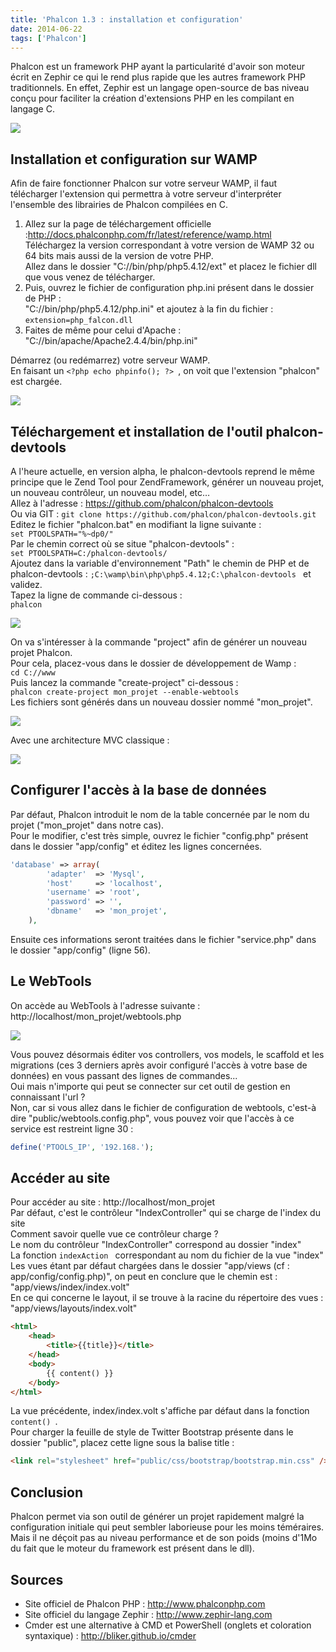 ```yaml
---
title: 'Phalcon 1.3 : installation et configuration'
date: 2014-06-22
tags: ['Phalcon']
---
```


Phalcon est un framework PHP ayant la particularité d'avoir son moteur écrit en Zephir ce qui le rend plus rapide que les autres framework PHP traditionnels. En effet, Zephir est un langage open-source de bas niveau conçu pour faciliter la création d'extensions PHP en les compilant en langage C.

![](./img/news/phalcon_installation_configuration/phalcon_benchmark.jpg)

## Installation et configuration sur WAMP

Afin de faire fonctionner Phalcon sur votre serveur WAMP, il faut télécharger l'extension qui permettra à votre serveur d'interpréter l'ensemble des librairies de Phalcon compilées en C.  
1. Allez sur la page de téléchargement officielle :http://docs.phalconphp.com/fr/latest/reference/wamp.html  
Téléchargez la version correspondant à votre version de WAMP 32 ou 64 bits mais aussi de la version de votre PHP.  
Allez dans le dossier "C://bin/php/php5.4.12/ext" et placez le fichier dll que vous venez de télécharger.  
2. Puis, ouvrez le fichier de configuration php.ini présent dans le dossier de PHP :  
"C://bin/php/php5.4.12/php.ini" et ajoutez à la fin du fichier :  
 `extension=php_falcon.dll `  
3. Faites de même pour celui d'Apache : "C://bin/apache/Apache2.4.4/bin/php.ini"

Démarrez (ou redémarrez) votre serveur WAMP.  
En faisant un  `<?php echo phpinfo(); ?> `, on voit que l'extension "phalcon" est chargée.

![](./img/news/phalcon_installation_configuration/phalcon_extension_php_info.jpg)


## Téléchargement et installation de l'outil phalcon-devtools

A l'heure actuelle, en version alpha, le phalcon-devtools reprend le même principe que le Zend Tool pour ZendFramework, générer un nouveau projet, un nouveau contrôleur, un nouveau model, etc…  
Allez à l'adresse : https://github.com/phalcon/phalcon-devtools  
Ou via GIT :  `git clone https://github.com/phalcon/phalcon-devtools.git `  
Editez le fichier "phalcon.bat" en modifiant la ligne suivante :  
 `set PTOOLSPATH="%~dp0/" `  
Par le chemin correct où se situe "phalcon-devtools" :  
 `set PTOOLSPATH=C:/phalcon-devtools/ `  
Ajoutez dans la variable d'environnement "Path" le chemin de PHP et de phalcon-devtools :  `;C:\wamp\bin\php\php5.4.12;C:\phalcon-devtools ` et validez.  
Tapez la ligne de commande ci-dessous :  
 `phalcon `
 
![](./img/news/phalcon_installation_configuration/phalcon_devtools_options.jpg)

On va s'intéresser à la commande "project" afin de générer un nouveau projet Phalcon.  
Pour cela, placez-vous dans le dossier de développement de Wamp :  
 `cd C://www `  
Puis lancez la commande "create-project" ci-dessous :  
 `phalcon create-project mon_projet --enable-webtools `  
Les fichiers sont générés dans un nouveau dossier nommé "mon_projet".

![](./img/news/phalcon_installation_configuration/phalcon_devtools_create_project.jpg)

Avec une architecture MVC classique :

![](./img/news/phalcon_installation_configuration/phalcon_mvc.jpg)


## Configurer l'accès à la base de données

Par défaut, Phalcon introduit le nom de la table concernée par le nom du projet ("mon_projet" dans notre cas).  
Pour le modifier, c'est très simple, ouvrez le fichier "config.php" présent dans le dossier "app/config" et éditez les lignes concernées.

```php
'database' => array(
        'adapter'  => 'Mysql',
        'host'     => 'localhost',
        'username' => 'root',
        'password' => '',
        'dbname'   => 'mon_projet',
    ),
```

Ensuite ces informations seront traitées dans le fichier "service.php" dans le dossier "app/config" (ligne 56).

## Le WebTools

On accède au WebTools à l'adresse suivante : http://localhost/mon_projet/webtools.php

![](./img/news/phalcon_installation_configuration/phalcon_webtools.jpg)

Vous pouvez désormais éditer vos controllers, vos models, le scaffold et les migrations (ces 3 derniers après avoir configuré l'accès à votre base de données) en vous passant des lignes de commandes...  
Oui mais n'importe qui peut se connecter sur cet outil de gestion en connaissant l'url ?  
Non, car si vous allez dans le fichier de configuration de webtools, c'est-à dire "public/webtools.config.php", vous pouvez voir que l'accès à ce service est restreint ligne 30 :

```php
define('PTOOLS_IP', '192.168.');
```

## Accéder au site

Pour accéder au site : http://localhost/mon_projet  
Par défaut, c'est le contrôleur "IndexController" qui se charge de l'index du site  
Comment savoir quelle vue ce contrôleur charge ?  
Le nom du contrôleur "IndexController" correspond au dossier "index"  
La fonction  `indexAction ` correspondant au nom du fichier de la vue "index"  
Les vues étant par défaut chargées dans le dossier "app/views (cf : app/config/config.php)", on peut en conclure que le chemin est :  
"app/views/index/index.volt"  
En ce qui concerne le layout, il se trouve à la racine du répertoire des vues :  
"app/views/layouts/index.volt"

```html
<html>
    <head>
        <title>{{title}}</title>
    </head>
    <body>
        {{ content() }}
    </body>
</html>
```

La vue précédente, index/index.volt s'affiche par défaut dans la fonction  `content() `.  
Pour charger la feuille de style de Twitter Bootstrap présente dans le dossier "public", placez cette ligne sous la balise title :

```html
<link rel="stylesheet" href="public/css/bootstrap/bootstrap.min.css" />
```

## Conclusion

Phalcon permet via son outil de générer un projet rapidement malgré la configuration initiale qui peut sembler laborieuse pour les moins téméraires. Mais il ne déçoit pas au niveau performance et de son poids (moins d'1Mo du fait que le moteur du framework est présent dans le dll).

## Sources

* Site officiel de Phalcon PHP : http://www.phalconphp.com
* Site officiel du langage Zephir : http://www.zephir-lang.com
* Cmder est une alternative à CMD et PowerShell (onglets et coloration syntaxique) : http://bliker.github.io/cmder